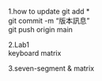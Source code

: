 1.how to update
    git add *  
    git commit -m “版本訊息”  
    git push origin main  

2.Lab1  
    keyboard matrix  

3.seven-segment & matrix  

